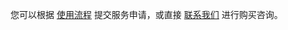 
您可以根据 [使用流程](https://cloud.tencent.com/document/product/586/12789) 提交服务申请，或直接 [联系我们](https://cloud.tencent.com/about/connect) 进行购买咨询。




